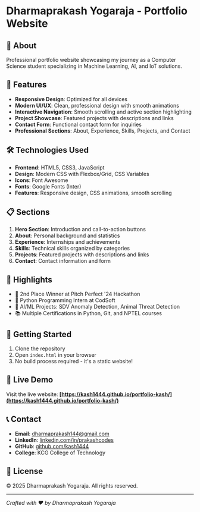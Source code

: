 # Dharmaprakash Yogaraja - Portfolio Website

## 🚀 About
Professional portfolio website showcasing my journey as a Computer Science student specializing in Machine Learning, AI, and IoT solutions.

## 🌟 Features
- **Responsive Design**: Optimized for all devices
- **Modern UI/UX**: Clean, professional design with smooth animations
- **Interactive Navigation**: Smooth scrolling and active section highlighting
- **Project Showcase**: Featured projects with descriptions and links
- **Contact Form**: Functional contact form for inquiries
- **Professional Sections**: About, Experience, Skills, Projects, and Contact

## 🛠️ Technologies Used
- **Frontend**: HTML5, CSS3, JavaScript
- **Design**: Modern CSS with Flexbox/Grid, CSS Variables
- **Icons**: Font Awesome
- **Fonts**: Google Fonts (Inter)
- **Features**: Responsive design, CSS animations, smooth scrolling

## 📋 Sections
1. **Hero Section**: Introduction and call-to-action buttons
2. **About**: Personal background and statistics
3. **Experience**: Internships and achievements
4. **Skills**: Technical skills organized by categories
5. **Projects**: Featured projects with descriptions and links
6. **Contact**: Contact information and form

## 🎯 Highlights
- 🥈 2nd Place Winner at Pitch Perfect '24 Hackathon
- 🐍 Python Programming Intern at CodSoft
- 🤖 AI/ML Projects: SDV Anomaly Detection, Animal Threat Detection
- 📚 Multiple Certifications in Python, Git, and NPTEL courses

## 🚀 Getting Started
1. Clone the repository
2. Open `index.html` in your browser
3. No build process required - it's a static website!

## 📱 Live Demo
Visit the live website: **[https://kash1444.github.io/portfolio-kash/](https://kash1444.github.io/portfolio-kash/)**

## 📞 Contact
- **Email**: dharmaprakash144@gmail.com
- **LinkedIn**: [linkedin.com/in/prakashcodes](https://www.linkedin.com/in/prakashcodes/)
- **GitHub**: [github.com/kash1444](https://github.com/kash1444)
- **College**: KCG College of Technology

## 📄 License
© 2025 Dharmaprakash Yogaraja. All rights reserved.

---
*Crafted with ❤️ by Dharmaprakash Yogaraja*
#
